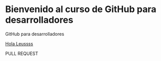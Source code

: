 # Bienvenido al curso de GitHub para desarrolladores

GitHub para desarrolladores

[Hola Leussss](https://www.facebook.com/galvanleandro)

PULL REQUEST
